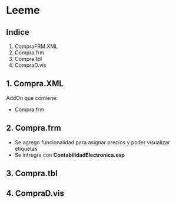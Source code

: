# Leeme
## Indice
1. CompraFRM.XML
2. Compra.frm
3. Compra.tbl
4. CompraD.vis  
## 1. Compra.XML
AddOn que contiene:
* Compra.frm
## 2. Compra.frm
* Se agrego funcionalidad para asignar precios y poder visualizar etiquetas
* Se intregra con **ContabilidadElectronica.esp**
## 3. Compra.tbl
## 4. CompraD.vis
